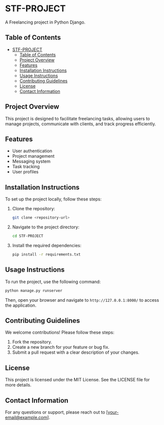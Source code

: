 # STF-PROJECT

A Freelancing project in Python Django.

## Table of Contents

- [STF-PROJECT](#stf-project)
  - [Table of Contents](#table-of-contents)
  - [Project Overview](#project-overview)
  - [Features](#features)
  - [Installation Instructions](#installation-instructions)
  - [Usage Instructions](#usage-instructions)
  - [Contributing Guidelines](#contributing-guidelines)
  - [License](#license)
  - [Contact Information](#contact-information)

## Project Overview

This project is designed to facilitate freelancing tasks, allowing users to manage projects, communicate with clients, and track progress efficiently.

## Features

- User authentication
- Project management
- Messaging system
- Task tracking
- User profiles

## Installation Instructions

To set up the project locally, follow these steps:

1. Clone the repository:
   ```bash
   git clone <repository-url>
   ```
2. Navigate to the project directory:
   ```bash
   cd STF-PROJECT
   ```
3. Install the required dependencies:
   ```bash
   pip install -r requirements.txt
   ```

## Usage Instructions

To run the project, use the following command:

```bash
python manage.py runserver
```

Then, open your browser and navigate to `http://127.0.0.1:8000/` to access the application.

## Contributing Guidelines

We welcome contributions! Please follow these steps:

1. Fork the repository.
2. Create a new branch for your feature or bug fix.
3. Submit a pull request with a clear description of your changes.

## License

This project is licensed under the MIT License. See the LICENSE file for more details.

## Contact Information

For any questions or support, please reach out to [your-email@example.com].
